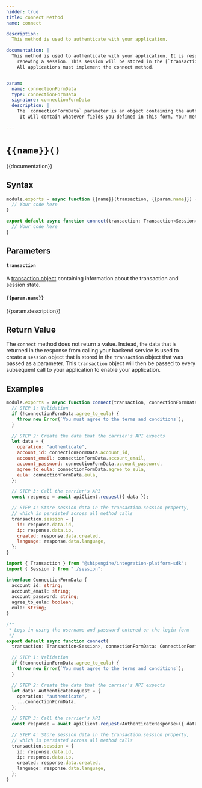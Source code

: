 ```yaml
---
hidden: true
title: connect Method
name: connect

description:
  This method is used to authenticate with your application.

documentation: |
  This method is used to authenticate with your application. It is responsible for verifying the supplied user credentials and establishing or
    renewing a session. This session will be stored in the [`transaction`](./../transaction.md) object and will be passed as an argument in every subsequent method call.
    All applications must implement the connect method.


param:
  name: connectionFormData
  type: connectionFormData
  signature: connectionFormData
  description: |
    The `connectionFormData` parameter is an object containing the authentication information gathered using the [connection form](../forms.md) you created for your application.
     It will contain whatever fields you defined in this form. Your method must then use this data to perform authentication with your backend service.

---
```

`{{name}}()`
===============================================
{{documentation}}

Syntax
-----------------------------------------------
```javascript
module.exports = async function {{name}}(transaction, {{param.name}}) {
  // Your code here
}
```

```typescript
export default async function connect(transaction: Transaction<Session>, connectionFormData: ConnectionFormData): Promise<void> {
  // Your code here
}
```




Parameters
-----------------------------------------------

#### `transaction`
A [transaction object](../transaction.md) containing information about the transaction and session state.

#### `{{param.name}}`
{{param.description}}

Return Value
-----------------------------------------------
The `connect` method does not return a value. Instead, the data that is returned in the response from calling your backend
service is used to create a `session` object that is stored in the `transaction` object that was passed as a parameter. This
`transaction` object will then be passed to every subsequent call to your application to enable your application.


Examples
-----------------------------------------------

```javascript
module.exports = async function connect(transaction, connectionFormData) {
  // STEP 1: Validation
  if (!connectionFormData.agree_to_eula) {
    throw new Error(`You must agree to the terms and conditions`);
  }

  // STEP 2: Create the data that the carrier's API expects
  let data = {
    operation: "authenticate",
    account_id: connectionFormData.account_id,
    account_email: connectionFormData.account_email,
    account_password: connectionFormData.account_password,
    agree_to_eula: connectionFormData.agree_to_eula,
    eula: connectionFormData.eula,
  };

  // STEP 3: Call the carrier's API
  const response = await apiClient.request({ data });

  // STEP 4: Store session data in the transaction.session property,
  // which is persisted across all method calls
  transaction.session = {
    id: response.data.id,
    ip: response.data.ip,
    created: response.data.created,
    language: response.data.language,
  };
}
```

```typescript
import { Transaction } from "@shipengine/integration-platform-sdk";
import { Session } from "./session";

interface ConnectionFormData {
  account_id: string;
  account_email: string;
  account_password: string;
  agree_to_eula: boolean;
  eula: string;
}

/**
 * Logs in using the username and password entered on the login form
 */
export default async function connect(
  transaction: Transaction<Session>, connectionFormData: ConnectionFormData): Promise<void> {

  // STEP 1: Validation
  if (!connectionFormData.agree_to_eula) {
    throw new Error(`You must agree to the terms and conditions`);
  }

  // STEP 2: Create the data that the carrier's API expects
  let data: AuthenticateRequest = {
    operation: "authenticate",
    ...connectionFormData,
  };

  // STEP 3: Call the carrier's API
  const response = await apiClient.request<AuthenticateResponse>({ data });

  // STEP 4: Store session data in the transaction.session property,
  // which is persisted across all method calls
  transaction.session = {
    id: response.data.id,
    ip: response.data.ip,
    created: response.data.created,
    language: response.data.language,
  };
}
```


